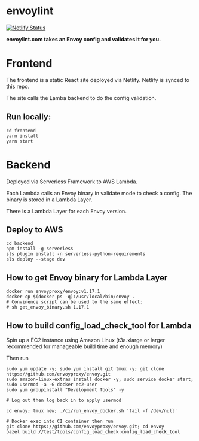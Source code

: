 # envoylint

[![Netlify Status](https://api.netlify.com/api/v1/badges/5fb8f73f-4b59-4ac1-8916-7b63e7182aec/deploy-status)](https://app.netlify.com/sites/dazzling-mahavira-26b329/deploys)

**envoylint.com takes an Envoy config and validates it for you.**

# Frontend

The frontend is a static React site deployed via Netlify. Netlify is synced to this repo.

The site calls the Lamba backend to do the config validation.

## Run locally:

```
cd frontend
yarn install
yarn start
```

# Backend

Deployed via Serverless Framework to AWS Lambda.

Each Lambda calls an Envoy binary in validate mode to check a config. The binary is stored in a Lambda Layer.

There is a Lambda Layer for each Envoy version.

## Deploy to AWS

```
cd backend
npm install -g serverless
sls plugin install -n serverless-python-requirements
sls deploy --stage dev
```

## How to get Envoy binary for Lambda Layer

```
docker run envoyproxy/envoy:v1.17.1
docker cp $(docker ps -q):/usr/local/bin/envoy .
# Convinence script can be used to the same effect:
# sh get_envoy_binary.sh 1.17.1
```

## How to build config_load_check_tool for Lambda

Spin up a EC2 instance using Amazon Linux (t3a.xlarge or larger recommended for manageable build time and enough memory)

Then run

```
sudo yum update -y; sudo yum install git tmux -y; git clone https://github.com/envoyproxy/envoy.git
sudo amazon-linux-extras install docker -y; sudo service docker start; sudo usermod -a -G docker ec2-user
sudo yum groupinstall "Development Tools" -y

# Log out then log back in to apply usermod

cd envoy; tmux new; ./ci/run_envoy_docker.sh 'tail -f /dev/null'

# Docker exec into CI container then run
git clone https://github.com/envoyproxy/envoy.git; cd envoy
bazel build //test/tools/config_load_check:config_load_check_tool
```
